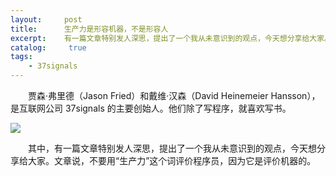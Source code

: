 ```yaml
---
layout:     post
title:      生产力是形容机器，不是形容人
excerpt:    有一篇文章特别发人深思，提出了一个我从未意识到的观点，今天想分享给大家。文章说，不要用“生产力”这个词评价程序员，因为它是评价机器的。
catalog: 	 true
tags:
    - 37signals
---
```

&emsp;&emsp;贾森·弗里德（Jason Fried）和戴维·汉森（David Heinemeier Hansson），是互联网公司 37signals 的主要创始人。他们除了写程序，就喜欢写书。

![](https://pic.imgdb.cn/item/66ba0390d9c307b7e93090c6.png)

&emsp;&emsp;其中，有一篇文章特别发人深思，提出了一个我从未意识到的观点，今天想分享给大家。文章说，不要用“生产力”这个词评价程序员，因为它是评价机器的。
